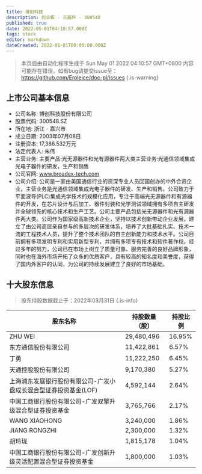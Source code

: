 ```yaml
---
title: 博创科技
description: 创业板 - 元器件 - 300548
published: true
date: 2022-05-01T04:10:57.000Z
tags: stock
editor: markdown
dateCreated: 2022-01-01T00:00:00.000Z
---
```


> 本页面由自动化程序生成于 Sun May 01 2022 04:10:57 GMT+0800
> 内容可能存在错误，如有bug请提交issue至：https://github.com/Eroleice/doc-pi/issues
{.is-warning}

## 上市公司基本信息
- 公司名称: 博创科技股份有限公司
- 股票代码: 300548.SZ
- 所在地: 浙江 - 嘉兴市
- 成立日期: 2003年07月08日
- 注册资本: 17,386.532万元
- 法定代表人: 朱伟
- 主营业务: 主要产品:光无源器件和光有源器件两大类主营业务:光通信领域集成光电子器件的研发，生产和销售
- 公司官网: www.broadex-tech.com
- 公司介绍: 公司是一家由美国通信行业的资深专业人员回国创办的中外合资企业，主营业务是光通信领域集成光电子器件的研发、生产和销售。公司致力于平面波导(PLC)集成光学技术的规模化应用，专注于高端光无源器件和有源器件的开发，在芯片设计与后加工、器件封装和光学测试领域拥有多项自主研发并全球领先的核心技术和生产工艺。公司主要产品包括光无源器件和光有源器件两大类。公司作为国家级高新技术企业，坚持以技术创新带动企业发展，建立了由公司高层亲自参与的多层次的研发体系，培养了大批基础扎实、技术一流的工程技术人员，提升了整个技术团队的自主创新能力和技术水平。公司目前拥有多项发明专利和实用新型专利，并拥有多项专有技术和软件著作权。经过多年的努力，公司已在市场上树立了质量可靠、服务完善的良好品牌形象，同时也在海外市场开拓了众多的优质客户，具有较高的知名度和美誉度，获得了国内外客户的认同，为公司的持续发展建立了良好的市场基础。


## 十大股东信息
> 股东持股数据截止于：2022年03月31日
{.is-info}

| 股东名称 | 持股数量（股） | 持股比例 |
| --- | --- | --- |
| ZHU WEI | 29,480,496 | 16.95% |
| 东方通信股份有限公司 | 11,422,861 | 6.57% |
| 丁勇 | 11,222,250 | 6.45% |
| 天通控股股份有限公司 | 9,170,380 | 5.27% |
| 上海浦东发展银行股份有限公司-广发小盘成长混合型证券投资基金(LOF) | 4,592,144 | 2.64% |
| 中国工商银行股份有限公司-广发双擎升级混合型证券投资基金 | 3,765,766 | 2.17% |
| WANG XIAOHONG | 3,240,000 | 1.86% |
| JIANG RONGZHI | 2,300,000 | 1.32% |
| 胡玲珑 | 1,815,178 | 1.04% |
| 中国工商银行股份有限公司-广发创新升级灵活配置混合型证券投资基金 | 1,800,000 | 1.03% |




